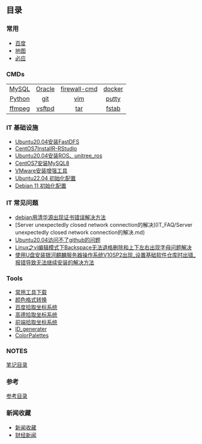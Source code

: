 ## 目录
### 常用
* [百度](https://www.baidu.com/)
* [地图](http://www.gditu.net/)
* [必应](https://cn.bing.com/)

### CMDs
|  |  |  |   |
| :----: | :----: | :----: | :----: |
|  [MySQL ](itnotes/MySQL.md) | [Oracle](itnotes/Oracle.md) | [firewall-cmd](itnotes/FirewallCmd.md) | [docker](itnotes/docker.md)|
| [Python](itnotes/Python.md) | [git](itnotes/GitCmds.md) | [vim](itnotes/VimCmds.md) | [putty](itnotes/putty.md)|
| [ffmpeg](itnotes/ffmpeg.md) | [vsftpd](itnotes/vsftpd.md) | [tar](itnotes/tarCMDs.md) | [fstab](itnotes/fstab.md)|


### IT 基础设施

* [Ubuntu20.04安装FastDFS](IT_infrastructure/Ubuntu20.04InstallFastDFS.md)
* [CentOS7InstallR-RStudio](IT_infrastructure/CentOS7InstallR-RStudio.md)
* [Ubuntu20.04安装ROS、unitree_ros](IT_infrastructure/Ubuntu20.04Install_unitree_ros.md)
* [CentOS7安装MySQL8](IT_infrastructure/CentOS7InstallMySQL8.md)
* [VMware安装增强工具](IT_infrastructure/VMware安装增强工具.md)
* [Ubuntu22.04 初始化配置](itnotes/ubuntu2204init.md)
* [Debian 11 初始化配置](itnotes/debian11init.md)



### IT 常见问题
* [debian用清华源出现证书错误解决方法](IT_FAQ/debian用清华源出现证书错误解决方法.md)
* [Server unexpectedly closed network connection的解决](IT_FAQ/Server unexpectedly closed network connection的解决.md)
* [Ubuntu20.04访问不了github的问题](IT_FAQ/Ubuntu20.04访问不了github的问题.md)
* [Linux之vi编辑模式下Backspace无法退格删除和上下左右出现字母问题解决](IT_FAQ/Linux之vi编辑模式下Backspace无法退格删除和上下左右出现字母问题解决.md)
* [使用U盘安装银河麒麟服务器操作系统V10SP2出现_设置基础软件仓库时出错_报错导致无法继续安装的解决方法](IT_FAQ/使用U盘安装银河麒麟服务器操作系统V10SP2出现_设置基础软件仓库时出错_报错导致无法继续安装的解决方法.md)




### Tools

* [常用工具下载](itnotes/devtools.md)
* [颜色格式转换](https://tools.fun/color.html)
* [百度拾取坐标系统](https://api.map.baidu.com/lbsapi/getpoint/index.html)
* [高德拾取坐标系统](https://lbs.amap.com/console/show/picker)
* [前端拾取坐标系统](http://geojson.io/#map=16/30.8154/120.4920)
* [ID_generater](http://sfz.uzuzuz.com/?region=320506&birthday=19860511&sex=2&num=5&r=39)
* [ColorPalettes](static/ColorPalettes.html)

### NOTES
[笔记目录](notes/notes_index.md)

### 参考
[参考目录](referrence/referrence_index.md)

### 新闻收藏
* [新闻收藏](news/news_index.md)
* [财经新闻](news/news_finance.md)

